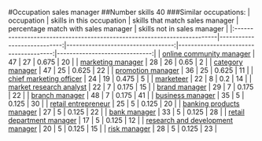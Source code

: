 #Occupation sales manager
##Number skills 40
###Similar occupations:
| occupation                                                              |   skills in this occupation |   skills that match sales manager |   percentage match with sales manager |   skills not in sales manager |
|:------------------------------------------------------------------------|----------------------------:|----------------------------------:|--------------------------------------:|------------------------------:|
| [online community manager](online_community_manager.md)                 |                          47 |                                27 |                                 0.675 |                            20 |
| [marketing manager](marketing_manager.md)                               |                          28 |                                26 |                                 0.65  |                             2 |
| [category manager](category_manager.md)                                 |                          47 |                                25 |                                 0.625 |                            22 |
| [promotion manager](promotion_manager.md)                               |                          36 |                                25 |                                 0.625 |                            11 |
| [chief marketing officer](chief_marketing_officer.md)                   |                          24 |                                19 |                                 0.475 |                             5 |
| [marketeer](marketeer.md)                                               |                          22 |                                 8 |                                 0.2   |                            14 |
| [market research analyst](market_research_analyst.md)                   |                          22 |                                 7 |                                 0.175 |                            15 |
| [brand manager](brand_manager.md)                                       |                          29 |                                 7 |                                 0.175 |                            22 |
| [branch manager](branch_manager.md)                                     |                          48 |                                 7 |                                 0.175 |                            41 |
| [business manager](business_manager.md)                                 |                          35 |                                 5 |                                 0.125 |                            30 |
| [retail entrepreneur](retail_entrepreneur.md)                           |                          25 |                                 5 |                                 0.125 |                            20 |
| [banking products manager](banking_products_manager.md)                 |                          27 |                                 5 |                                 0.125 |                            22 |
| [bank manager](bank_manager.md)                                         |                          33 |                                 5 |                                 0.125 |                            28 |
| [retail department manager](retail_department_manager.md)               |                          17 |                                 5 |                                 0.125 |                            12 |
| [research and development manager](research_and_development_manager.md) |                          20 |                                 5 |                                 0.125 |                            15 |
| [risk manager](risk_manager.md)                                         |                          28 |                                 5 |                                 0.125 |                            23 |
